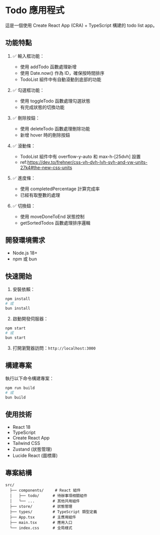 # Todo 應用程式

這是一個使用 Create React App (CRA) + TypeScript 構建的 todo list app。

## 功能特點

1. ✅ 輸入框功能：

   - 使用 addTodo 函數處理新增
   - 使用 Date.now() 作為 ID，確保按時間排序
   - TodoList 組件中有自動滾動到底部的功能

2. ✅ 勾選框功能：

   - 使用 toggleTodo 函數處理勾選狀態
   - 有完成狀態的切換功能

3. ✅ 刪除按鈕：

   - 使用 deleteTodo 函數處理刪除功能
   - 新增 hover 時的刪除按鈕

4. ✅ 滾動條：

   - TodoList 組件中有 overflow-y-auto 和 max-h-[25dvh] 設置
   - ref:https://dev.to/frehner/css-vh-dvh-lvh-svh-and-vw-units-27k4#the-new-css-units

5. ✅ 進度條：

   - 使用 completedPercentage 計算完成率
   - 已經有取整數的處理

6. ✅ 切換鈕：

   - 使用 moveDoneToEnd 狀態控制
   - getSortedTodos 函數處理排序邏輯

## 開發環境需求

- Node.js 18+
- npm 或 bun

## 快速開始

1. 安裝依賴：

```bash
npm install
# 或
bun install
```

2. 啟動開發伺服器：

```bash
npm start
# 或
bun start
```

3. 打開瀏覽器訪問：`http://localhost:3000`

## 構建專案

執行以下命令構建專案：

```bash
npm run build
# 或
bun build
```

## 使用技術

- React 18
- TypeScript
- Create React App
- Tailwind CSS
- Zustand (狀態管理)
- Lucide React (圖標庫)

## 專案結構

```
src/
  ├── components/     # React 組件
  │   ├── todo/      # 待辦事項相關組件
  │   └── ...        # 其他共用組件
  ├── store/         # 狀態管理
  ├── types/         # TypeScript 類型定義
  ├── App.tsx        # 主應用組件
  ├── main.tsx       # 應用入口
  └── index.css      # 全局樣式
```
